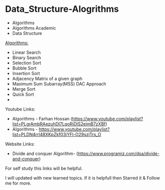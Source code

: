 # Data_Structure-Alogrithms

- Algorithms
- Algorithms Academic
- Data Structure

<ins> Algorithms: </ins>

* Linear Search
* Binary Search
* Selection Sort
* Bubble Sort
* Insertion Sort
* Adjacency Matrix of a given graph
* Maximum Sum Subarray(MSS) DAC Approach
* Merge Sort
* Quick Sort
* 


Youtube Links:
* Algorithms - Farhan Hossan (https://www.youtube.com/playlist?list=PLgrAmbRAezuhDI7LqoRiDlS2eimB7zXBf)
* Algorithms - https://www.youtube.com/playlist?list=PLDN4rrl48XKpZkf03iYFl-O29szjTrs_O

Website Links:
* Divide and conquer Algorithm- (https://www.programiz.com/dsa/divide-and-conquer)

For self study this links will be helpful. 

I will updated with new learned topics. If it is helpfull then Starred it & Follow me for more. 
